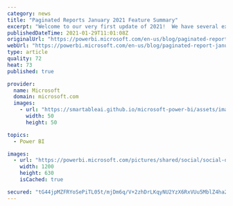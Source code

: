 ```yaml
---
category: news
title: "Paginated Reports January 2021 Feature Summary"
excerpt: "Welcome to our very first update of 2021!  We have several exciting updates rolling out this month for paginated reports,  including  an improved editing and publishing experience in Power BI Report Builder, additional sample reports, Microsoft Dataverse connectivity and much more!  Read on to learn"
publishedDateTime: 2021-01-29T11:01:08Z
originalUrl: "https://powerbi.microsoft.com/en-us/blog/paginated-report-january-2021-feature-summary/"
webUrl: "https://powerbi.microsoft.com/en-us/blog/paginated-report-january-2021-feature-summary/"
type: article
quality: 72
heat: 73
published: true

provider:
  name: Microsoft
  domain: microsoft.com
  images:
    - url: "https://smartableai.github.io/microsoft-power-bi/assets/images/organizations/microsoft.com-50x50.jpg"
      width: 50
      height: 50

topics:
  - Power BI

images:
  - url: "https://powerbi.microsoft.com/pictures/shared/social/social-default-image.png"
    width: 1200
    height: 630
    isCached: true

secured: "tG44jpMZFRYoSePiTL05t/mjDm6q/V+2zhDrLKqyNU2YzX6RxVUu5MblZ4ha21Q5p8FbYea5ofIf9p16tOKaifeHunYe3dWMb+ZfSYnmMs0rVRj4l+MeT9H7dxUhmAa2nVWE+LmWFpFaVNoQVjPPO7gy6dro8vVU+Li0kltiA3XF69BIXoviREV6Gp5F+0UWvh1StzWPc/CmZXl7ytvEEg+ZdrCKsaXTl8oEzlHuJlfwdyUiR60NwlbzkPkhwmSFN61dJ1/w7ZfmDClzU23z334axh3bKu73dlNR/MHCSANOPib1UoHlgp45WPFaCcSW86KkXw9DH/ruioz9mxhoQmtQdYWWGhspTukmP70vfJE=;wQRG/qyIJYwjf6eKWveLFQ=="
---
```


